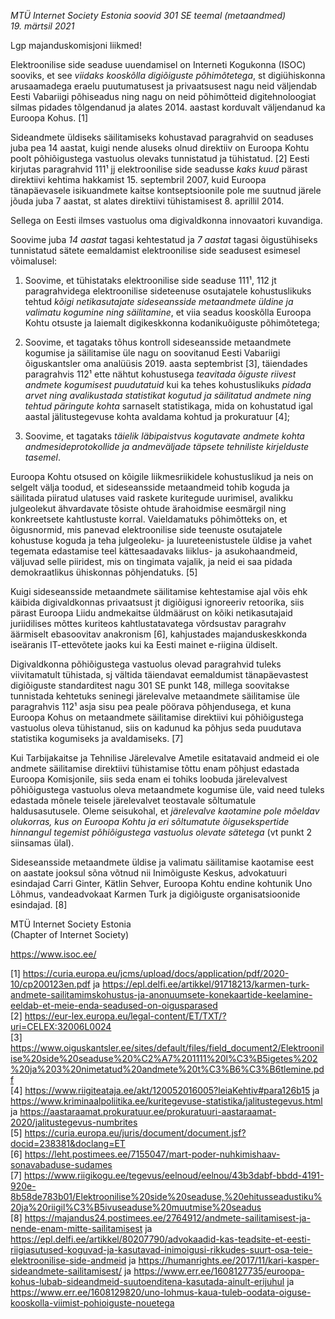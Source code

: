 _MTÜ Internet Society Estonia soovid 301 SE teemal (metaandmed)  
19. märtsil 2021_

Lgp majanduskomisjoni liikmed!

Elektroonilise side seaduse uuendamisel on Interneti Kogukonna (ISOC) sooviks, et see *viidaks kooskõlla digiõiguste põhimõtetega*, st digiühiskonna arusaamadega eraelu puutumatusest ja privaatsusest nagu neid väljendab Eesti Vabariigi põhiseadus ning nagu on neid põhimõtteid digitehnoloogiat silmas pidades tõlgendanud ja alates 2014. aastast korduvalt väljendanud ka Euroopa Kohus. [1]

Sideandmete üldiseks säilitamiseks kohustavad paragrahvid on seaduses juba pea 14 aastat, kuigi nende aluseks olnud direktiiv on Euroopa Kohtu poolt põhiõigustega vastuolus olevaks tunnistatud ja tühistatud. [2] Eesti kirjutas paragrahvid 111¹ jj elektroonilise side seadusse *kaks kuud* pärast direktiivi kehtima hakkamist 15. septembril 2007, kuid Euroopa tänapäevasele isikuandmete kaitse kontseptsioonile pole me suutnud järele jõuda juba 7 aastat, st alates direktiivi tühistamisest 8. aprillil 2014.

Sellega on Eesti ilmses vastuolus oma digivaldkonna innovaatori kuvandiga.

Soovime juba *14 aastat* tagasi kehtestatud ja *7 aastat* tagasi õigustühiseks tunnistatud sätete eemaldamist elektroonilise side seadusest esimesel võimalusel:

1) Soovime, et tühistataks elektroonilise side seaduse 111¹, 112 jt paragrahvidega elektroonilise sideteenuse osutajatele kohustuslikuks tehtud *kõigi netikasutajate sideseansside metaandmete üldine ja valimatu kogumine ning säilitamine*, et viia seadus kooskõlla Euroopa Kohtu otsuste ja laiemalt digikeskkonna kodanikuõiguste põhimõtetega;

2) Soovime, et tagataks tõhus kontroll sideseansside metaandmete kogumise ja säilitamise üle nagu on soovitanud Eesti Vabariigi õiguskantsler oma analüüsis 2019. aasta septembrist [3], täiendades paragrahvis 112¹ ette nähtut kohustusega *teavitada õiguste riivest andmete kogumisest puudutatuid* kui ka tehes kohustuslikuks *pidada arvet ning avalikustada statistikat kogutud ja säilitatud andmete ning tehtud päringute kohta* sarnaselt statistikaga, mida on kohustatud igal aastal jälitustegevuse kohta avaldama kohtud ja prokuratuur [4];

3) Soovime, et tagataks *täielik läbipaistvus kogutavate andmete kohta andmesideprotokollide ja andmeväljade täpsete tehniliste kirjelduste tasemel*.

Euroopa Kohtu otsused on kõigile liikmesriikidele kohustuslikud ja neis on selgelt välja toodud, et sideseansside metaandmeid tohib koguda ja säilitada piiratud ulatuses vaid raskete kuritegude uurimisel, avalikku julgeolekut ähvardavate tõsiste ohtude ärahoidmise eesmärgil ning konkreetsete kahtlustuste korral. Vaieldamatuks põhimõtteks on, et õigusnormid, mis panevad elektroonilise side teenuste osutajatele kohustuse koguda ja teha julgeoleku- ja luureteenistustele üldise ja vahet tegemata edastamise teel kättesaadavaks liiklus- ja asukohaandmeid, väljuvad selle piiridest, mis on tingimata vajalik, ja neid ei saa pidada demokraatlikus ühiskonnas põhjendatuks. [5]

Kuigi sideseansside metaandmete säilitamise kehtestamise ajal võis ehk käibida digivaldkonnas privaatsust jt digiõigusi ignoreeriv retoorika, siis pärast Euroopa Liidu andmekaitse üldmäärust on kõiki netikasutajaid juriidilises mõttes kuriteos kahtlustatavatega võrdsustav paragrahv äärmiselt ebasoovitav anakronism [6], kahjustades majanduskeskkonda iseäranis IT-ettevõtete jaoks kui ka Eesti mainet e-riigina üldiselt.

Digivaldkonna põhiõigustega vastuolus olevad paragrahvid tuleks viivitamatult tühistada, sj vältida täiendavat eemaldumist tänapäevastest digiõiguste standarditest nagu 301 SE punkt 148, millega soovitakse tunnistada kehtetuks seninegi järelevalve metaandmete säilitamise üle paragrahvis 112¹ asja sisu pea peale pöörava põhjendusega, et kuna Euroopa Kohus on metaandmete säilitamise direktiivi kui põhiõigustega vastuolus oleva tühistanud, siis on kadunud ka põhjus seda puudutava statistika kogumiseks ja avaldamiseks. [7]

Kui Tarbijakaitse ja Tehnilise Järelevalve Ametile esitatavaid andmeid ei ole andmete säilitamise direktiivi tühistamise tõttu enam põhjust edastada Euroopa Komisjonile, siis seda enam ei tohiks loobuda järelevalvest põhiõigustega vastuolus oleva metaandmete kogumise üle, vaid need tuleks edastada mõnele teisele järelevalvet teostavale sõltumatule haldusasutusele. Oleme seisukohal, et *järelevalve kaotamine pole mõeldav olukorras, kus on Euroopa Kohtu ja eri sõltumatute õigusekspertide hinnangul tegemist põhiõigustega vastuolus olevate sätetega* (vt punkt 2 siinsamas ülal).

Sideseansside metaandmete üldise ja valimatu säilitamise kaotamise eest on aastate jooksul sõna võtnud nii Inimõiguste Keskus, advokatuuri esindajad Carri Ginter, Kätlin Sehver, Euroopa Kohtu endine kohtunik Uno Lõhmus, vandeadvokaat Karmen Turk ja digiõiguste organisatsioonide esindajad. [8]

MTÜ Internet Society Estonia  
(Chapter of Internet Society)

https://www.isoc.ee/

[1] https://curia.europa.eu/jcms/upload/docs/application/pdf/2020-10/cp200123en.pdf ja https://epl.delfi.ee/artikkel/91718213/karmen-turk-andmete-sailitamimskohustus-ja-anonuumsete-konekaartide-keelamine-eeldab-et-meie-enda-seadused-on-oigusparased  
[2] https://eur-lex.europa.eu/legal-content/ET/TXT/?uri=CELEX:32006L0024  
[3] https://www.oiguskantsler.ee/sites/default/files/field_document2/Elektroonilise%20side%20seaduse%20%C2%A7%201111%20l%C3%B5igetes%202%20ja%203%20nimetatud%20andmete%20t%C3%B6%C3%B6tlemine.pdf  
[4] https://www.riigiteataja.ee/akt/120052016005?leiaKehtiv#para126b15 ja https://www.kriminaalpoliitika.ee/kuritegevuse-statistika/jalitustegevus.html ja https://aastaraamat.prokuratuur.ee/prokuratuuri-aastaraamat-2020/jalitustegevus-numbrites  
[5] https://curia.europa.eu/juris/document/document.jsf?docid=238381&doclang=ET  
[6] https://leht.postimees.ee/7155047/mart-poder-nuhkimishaav-sonavabaduse-sudames  
[7] https://www.riigikogu.ee/tegevus/eelnoud/eelnou/43b3dabf-bbdd-4191-920e-8b58de783b01/Elektroonilise%20side%20seaduse,%20ehitusseadustiku%20ja%20riigil%C3%B5ivuseaduse%20muutmise%20seadus  
[8] https://majandus24.postimees.ee/2764912/andmete-sailitamisest-ja-nende-enam-mitte-sailitamisest ja https://epl.delfi.ee/artikkel/80207790/advokaadid-kas-teadsite-et-eesti-riigiasutused-koguvad-ja-kasutavad-inimoigusi-rikkudes-suurt-osa-teie-elektroonilise-side-andmeid ja https://humanrights.ee/2017/11/kari-kasper-sideandmete-sailitamisest/ ja https://www.err.ee/1608127735/euroopa-kohus-lubab-sideandmeid-suutoenditena-kasutada-ainult-erijuhul ja https://www.err.ee/1608129820/uno-lohmus-kaua-tuleb-oodata-oiguse-kooskolla-viimist-pohioiguste-nouetega  
